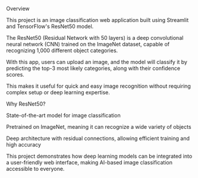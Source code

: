 Overview

This project is an image classification web application built using Streamlit and TensorFlow's ResNet50 model. 

The ResNet50 (Residual Network with 50 layers) is a deep convolutional neural network (CNN) trained on the ImageNet dataset, capable of recognizing 1,000 different object categories.

With this app, users can upload an image, and the model will classify it by predicting the top-3 most likely categories, along with their confidence scores. 

This makes it useful for quick and easy image recognition without requiring complex setup or deep learning expertise.

Why ResNet50?

State-of-the-art model for image classification

Pretrained on ImageNet, meaning it can recognize a wide variety of objects

Deep architecture with residual connections, allowing efficient training and high accuracy

This project demonstrates how deep learning models can be integrated into a user-friendly web interface, making AI-based image classification accessible to everyone.
